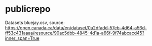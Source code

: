 # publicrepo
Datasets
bluejay.csv, source: https://open.canada.ca/data/en/dataset/0a2dfadd-57eb-4d64-a56d-ff53c431aaaa/resource/90ac5dbb-4845-4d1a-a66f-9f74abcacd45?inner_span=True
